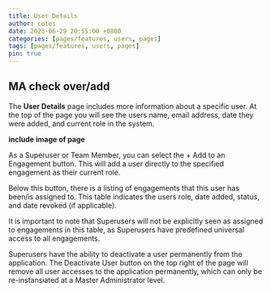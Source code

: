 ```yaml
---
title: User Details
author: cotes
date: 2023-06-29 20:55:00 +0800
categories: [pages/features, users, pages]
tags: [pages/features, users, pages]
pin: true
---
```


## MA check over/add

The **User Details** page includes more information about a specific user. At the top of the page you will see the users name, email address, date they were added, and current role in the system.  

**include image of page**

As a Superuser or Team Member, you can select the + Add to an Engagement button. This will add a user directly to the specified engagement as their current role.  

Below this button, there is a listing of engagements that this user has been/is assigned to. This table indicates the users role, date added, status, and date revoked (if applicable).  

It is important to note that Superusers will not be explicitly seen as assigned to engagements in this table, as Superusers have predefined universal access to all engagements. 

Superusers have the ability to deactivate a user permanently from the application. The Deactivate User button on the top right of the page will remove all user accesses to the application permanently, which can only be re-instansiated at a Master Administrator level. 
